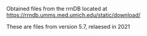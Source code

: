 Obtained files from the rrnDB located at
 https://rrndb.umms.med.umich.edu/static/download/

These are files from version 5.7, relaesed in 2021
